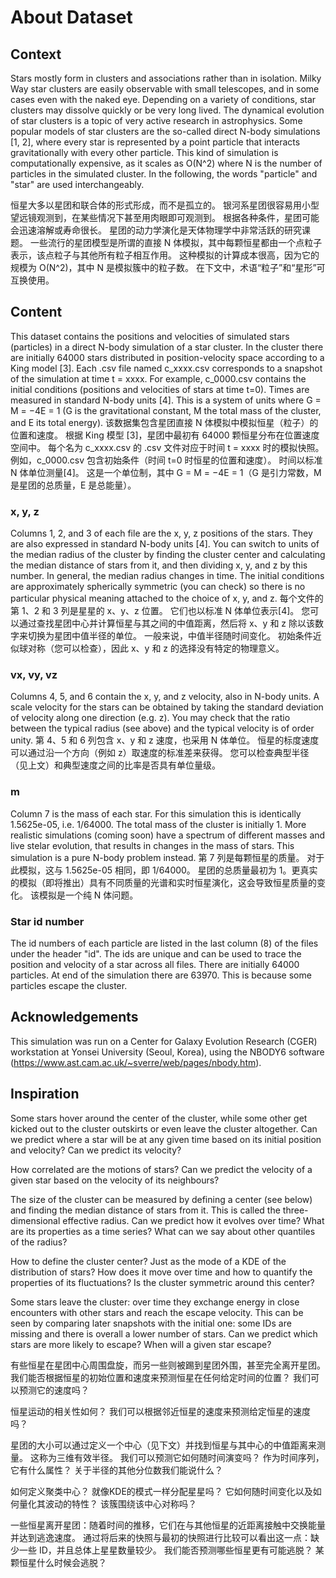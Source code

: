 # About Dataset
## Context
Stars mostly form in clusters and associations rather than in isolation. Milky Way star clusters are easily observable with small telescopes, and in some cases even with the naked eye. Depending on a variety of conditions, star clusters may dissolve quickly or be very long lived.
The dynamical evolution of star clusters is a topic of very active research in astrophysics. Some popular models of star clusters are the so-called direct N-body simulations [1, 2], where every star is represented by a point particle that interacts gravitationally with every other particle. This kind of simulation is computationally expensive, as it scales as O(N^2) where N is the number of particles in the simulated cluster. In the following, the words "particle" and "star" are used interchangeably.

恒星大多以星团和联合体的形式形成，而不是孤立的。 银河系星团很容易用小型望远镜观测到，在某些情况下甚至用肉眼即可观测到。 根据各种条件，星团可能会迅速溶解或寿命很长。
星团的动力学演化是天体物理学中非常活跃的研究课题。 一些流行的星团模型是所谓的直接 N 体模拟，其中每颗恒星都由一个点粒子表示，该点粒子与其他所有粒子相互作用。 
这种模拟的计算成本很高，因为它的规模为 O(N^2)，其中 N 是模拟簇中的粒子数。 在下文中，术语“粒子”和“星形”可互换使用。

## Content
This dataset contains the positions and velocities of simulated stars (particles) in a direct N-body simulation of a star cluster. In the cluster there are initially 64000 stars distributed in position-velocity space according to a King model [3]. Each .csv file named c_xxxx.csv corresponds to a snapshot of the simulation at time t = xxxx. For example, c_0000.csv contains the initial conditions (positions and velocities of stars at time t=0). Times are measured in standard N-body units [4]. This is a system of units where G = M = −4E = 1 (G is the gravitational constant, M the total mass of the cluster, and E its total energy).
该数据集包含星团直接 N 体模拟中模拟恒星（粒子）的位置和速度。 根据 King 模型 [3]，星团中最初有 64000 颗恒星分布在位置速度空间中。 每个名为 c_xxxx.csv 的 .csv 文件对应于时间 t = xxxx 时的模拟快照。 例如，c_0000.csv 包含初始条件（时间 t=0 时恒星的位置和速度）。 时间以标准 N 体单位测量[4]。 这是一个单位制，其中 G = M = −4E = 1（G 是引力常数，M 是星团的总质量，E 是总能量）。

### x, y, z
Columns 1, 2, and 3 of each file are the x, y, z positions of the stars. They are also expressed in standard N-body units [4]. You can switch to units of the median radius of the cluster by finding the cluster center and calculating the median distance of stars from it, and then dividing x, y, and z by this number. In general, the median radius changes in time. The initial conditions are approximately spherically symmetric (you can check) so there is no particular physical meaning attached to the choice of x, y, and z.
每个文件的第 1、2 和 3 列是星星的 x、y、z 位置。 它们也以标准 N 体单位表示[4]。 您可以通过查找星团中心并计算恒星与其之间的中值距离，然后将 x、y 和 z 除以该数字来切换为星团中值半径的单位。 一般来说，中值半径随时间变化。 初始条件近似球对称（您可以检查），因此 x、y 和 z 的选择没有特定的物理意义。

### vx, vy, vz
Columns 4, 5, and 6 contain the x, y, and z velocity, also in N-body units. A scale velocity for the stars can be obtained by taking the standard deviation of velocity along one direction (e.g. z). You may check that the ratio between the typical radius (see above) and the typical velocity is of order unity.
第 4、5 和 6 列包含 x、y 和 z 速度，也采用 N 体单位。 恒星的标度速度可以通过沿一个方向（例如 z）取速度的标准差来获得。 您可以检查典型半径（见上文）和典型速度之间的比率是否具有单位量级。

### m
Column 7 is the mass of each star. For this simulation this is identically 1.5625e-05, i.e. 1/64000. The total mass of the cluster is initially 1. More realistic simulations (coming soon) have a spectrum of different masses and live stelar evolution, that results in changes in the mass of stars. This simulation is a pure N-body problem instead.
第 7 列是每颗恒星的质量。 对于此模拟，这与 1.5625e-05 相同，即 1/64000。 星团的总质量最初为 1。更真实的模拟（即将推出）具有不同质量的光谱和实时恒星演化，这会导致恒星质量的变化。 该模拟是一个纯 N 体问题。

### Star id number
The id numbers of each particle are listed in the last column (8) of the files under the header "id". The ids are unique and can be used to trace the position and velocity of a star across all files. There are initially 64000 particles. At end of the simulation there are 63970. This is because some particles escape the cluster.

## Acknowledgements
This simulation was run on a Center for Galaxy Evolution Research (CGER) workstation at Yonsei University (Seoul, Korea), using the NBODY6 software (https://www.ast.cam.ac.uk/~sverre/web/pages/nbody.htm).

## Inspiration
Some stars hover around the center of the cluster, while some other get kicked out to the cluster outskirts or even leave the cluster altogether. Can we predict where a star will be at any given time based on its initial position and velocity? Can we predict its velocity?

How correlated are the motions of stars? Can we predict the velocity of a given star based on the velocity of its neighbours?

The size of the cluster can be measured by defining a center (see below) and finding the median distance of stars from it. This is called the three-dimensional effective radius. Can we predict how it evolves over time? What are its properties as a time series? What can we say about other quantiles of the radius?

How to define the cluster center? Just as the mode of a KDE of the distribution of stars? How does it move over time and how to quantify the properties of its fluctuations? Is the cluster symmetric around this center?

Some stars leave the cluster: over time they exchange energy in close encounters with other stars and reach the escape velocity. This can be seen by comparing later snapshots with the initial one: some IDs are missing and there is overall a lower number of stars. Can we predict which stars are more likely to escape? When will a given star escape?

有些恒星在星团中心周围盘旋，而另一些则被踢到星团外围，甚至完全离开星团。 我们能否根据恒星的初始位置和速度来预测恒星在任何给定时间的位置？ 我们可以预测它的速度吗？

恒星运动的相关性如何？ 我们可以根据邻近恒星的速度来预测给定恒星的速度吗？

星团的大小可以通过定义一个中心（见下文）并找到恒星与其中心的中值距离来测量。 
这称为三维有效半径。 我们可以预测它如何随时间演变吗？ 作为时间序列，它有什么属性？ 关于半径的其他分位数我们能说什么？

如何定义聚类中心？ 就像KDE的模式一样分配星星吗？ 它如何随时间变化以及如何量化其波动的特性？ 该簇围绕该中心对称吗？

一些恒星离开星团：随着时间的推移，它们在与其他恒星的近距离接触中交换能量并达到逃逸速度。 通过将后来的快照与最初的快照进行比较可以看出这一点：缺少一些 ID，并且总体上星星数量较少。 我们能否预测哪些恒星更有可能逃脱？ 某颗恒星什么时候会逃脱？